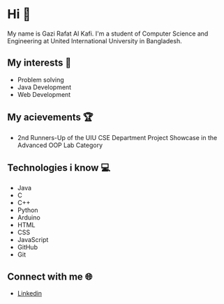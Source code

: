 <h1>Hi 👋</h1>
<p>
My name is Gazi Rafat Al Kafi. I'm a student of Computer Science and Engineering at United International University in Bangladesh.
</p>

<h2>
  My interests 📌
</h2>
<ul>
  <li>Problem solving</li>
  <li>Java Development</li>
  <li>Web Development</li>
</ul>

<h2>
  My acievements 🏆
</h2>
<ul>
  <li>2nd Runners-Up of the UIU CSE Department Project Showcase in the Advanced OOP Lab Category</li>
</ul>

<h2>
  Technologies i know 💻
</h2>
<ul>
  <li>Java</li>
  <li>C</li>
  <li>C++</li>
  <li>Python</li>
  <li>Arduino</li>
  <li>HTML</li>
  <li>CSS</li>
  <li>JavaScript</li>
  <li>GitHub</li>
  <li>Git</li>
</ul>

<h2>
  Connect with me 🌐
</h2>
<ul>
  <li>
    <a href="https://www.linkedin.com/in/gra-kafi">Linkedin</a>
  </li>
</ul>
